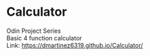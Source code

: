 # Calculator
Odin Project Series <br>
Basic 4 function calculator <br>
Link: https://dmartinez6319.github.io/Calculator/

